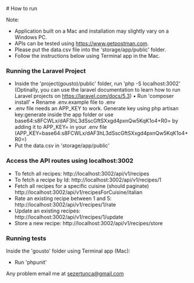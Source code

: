 # How to run

Note: 
- Application built on a Mac and installation may slightly vary on a Windows PC.
- APIs can be tested using https://www.getpostman.com.
- Please put the data.csv file into the 'storage/app/public' folder.
- Follow the instructions below using Terminal app in the Mac.

### Running the Laravel Project
* Inside the 'project(gousto)/public' folder, run 'php -S localhost:3002' (Optinally, you can use the laravel documentation to learn how to run Laravel projects on https://laravel.com/docs/5.3)
• Run 'composer install'
• Rename .env.example file to .env
* .env file needs an APP_KEY to work.  Generate key using php artisan key:generate inside the app folder or use base64:s8FCWLx/dAF3hL3dSscGftSXxgd4pxnQw5KqK1o4+R0= by adding it to APP_KEY= in your .env file
(APP_KEY=base64:s8FCWLx/dAF3hL3dSscGftSXxgd4pxnQw5KqK1o4+R0=)
* Put the data.csv in 'storage/app/public'

### Access the API routes using localhost:3002

+ To fetch all recipes:
	http://localhost:3002/api/v1/recipes
+ To fetch a recipe by Id:
	http://localhost:3002/api/v1/recipes/1
+ Fetch all recipes for a specific cuisine (should paginate)
	http://localhost:3002/api/v1/recipesForCuisine/italian
+ Rate an existing recipe between 1 and 5:
	http://localhost:3002/api/v1/recipes/1/rate
+ Update an existing recipes:
	http://localhost:3002/api/v1/recipes/1/update
+ Store a new recipe:
	http://localhost:3002/api/v1/recipes/store

### Running tests
Inside the 'gousto' folder using Terminal app (Mac):
* Run 'phpunit'


Any problem email me at sezertunca@gmail.com


